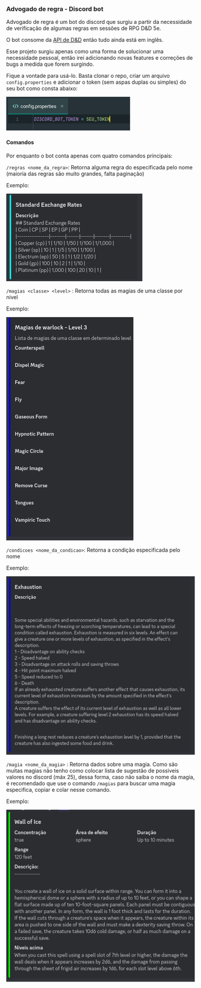 ### Advogado de regra - Discord bot

Advogado de regra é um bot do discord que surgiu a partir da necessidade de verificação de algumas regras em sessões de RPG D&D 5e.
  
O bot consome da [API de D&D](https://www.dnd5eapi.co/) então tudo ainda está em inglês.

Esse projeto surgiu apenas como uma forma de solucionar uma necessidade pessoal, então irei adicionando novas features e correções de bugs a medida que forem surgindo.

Fique a vontade para usá-lo. Basta clonar o repo, criar um arquivo `config.properties` e adicionar o token (sem aspas duplas ou simples) do seu bot como consta abaixo:

![img.png](src/main/java/com/bot/assets/img.png)

#### Comandos
Por enquanto o bot conta apenas com quatro comandos principais:

`/regras <nome_da_regra>`: Retorna alguma regra do especificada pelo nome (maioria das regras são muito grandes, falta paginação)

Exemplo:

![img_6.png](src/main/java/com/bot/assets/img_6.png)

`/magias <classe> <level>` : Retorna todas as magias de uma classe por nivel

Exemplo:

![img_7.png](src/main/java/com/bot/assets/img_7.png)

`/condicoes <nome_da_condicao>`: Retorna a condição especificada pelo nome

Exemplo:

![img_5.png](src/main/java/com/bot/assets/img_5.png)

`/magia <nome_da_magia>` : Retorna dados sobre uma magia. Como são muitas magias não tenho como colocar lista de sugestão de possiveis valores no discord (máx 25), dessa forma, caso não saiba o nome da magia, é recomendado que use o comando `/magias` para buscar uma magia especifica, copiar e colar nesse comando.

Exemplo:

![img_4.png](src/main/java/com/bot/assets/img_4.png)